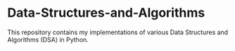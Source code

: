 # Data-Structures-and-Algorithms
This repository contains my implementations of various Data Structures and Algorithms (DSA) in Python.
